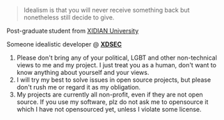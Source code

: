 > Idealism is that you will never receive something back but nonetheless still decide to give.

Post-graduate student from [XIDIAN University](https://www.xidian.edu.cn)
 
Someone idealistic developer @ [**XDSEC**](https://www.xdsec.org)

1. Please don't bring any of your political, LGBT and other non-technical views to me and my project. I just treat you as a human, don't want to know anything about yourself and your views.
2. I will try my best to solve issues in open source projects, but please don't rush me or regard it as my obligation.
3. My projects are currently all non-profit, even if they are not open source. If you use my software, plz do not ask me to opensource it which I have not opensourced yet, unless I violate some license.
